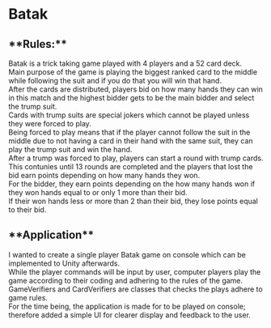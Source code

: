 # Batak

<h2>**Rules:**</h2>
<p>
Batak is a trick taking game played with 4 players and a 52 card deck.<br/>
Main purpose of the game is playing the biggest ranked card to the middle while following the suit and if you do that you will win that hand.<br/>
After the cards are distributed, players bid on how many hands they can win in this match and the highest bidder gets to be the main bidder and select the trump suit.<br/>
Cards with trump suits are special jokers which cannot be played unless they were forced to play.<br/>
Being forced to play means that if the player cannot follow the suit in the middle due to not having a card in their hand with the same suit, they can play the trump suit and win the hand.<br/>
After a trump was forced to play, players can start a round with trump cards.<br/>
This contunies until 13 rounds are completed and the players that lost the bid earn points depending on how many hands they won.<br/>
For the bidder, they earn points depending on the how many hands won if they won hands equal to or only 1 more than their bid.<br/>
If their won hands less or more than 2 than their bid, they lose points equal to their bid.<br/>
</p>

<h2>**Application**</h2>
<p>I wanted to create a single player Batak game on console which can be implemented to Unity afterwards.<br/>
While the player commands will be input by user, computer players play the game according to their coding and adhering to the rules of the game.<br/>
GameVerifiers and CardVerifiers are classes that checks the plays adhere to game rules.<br/>
For the time being, the application is made for to be played on console; therefore added a simple UI for clearer display and feedback to the user.<br/>
</p>

